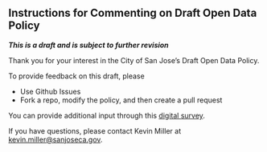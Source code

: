 ## Instructions for Commenting on Draft Open Data Policy 

 ***This is a draft and is subject to further revision***

Thank you for your interest in the City of San Jose’s Draft Open Data
Policy. 

To provide feedback on this draft, please
* Use Github Issues
* Fork a repo, modify the policy, and then create a pull request

You can provide additional input through this [digital
survey](https://www.surveymonkey.com/r/SJOpenDataSurvey). 

If you have questions, please contact Kevin Miller at
kevin.miller@sanjoseca.gov.

